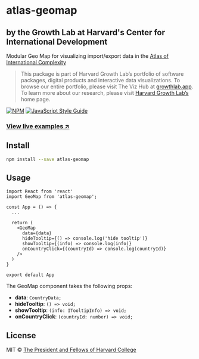 # atlas-geomap

## by the Growth Lab at Harvard's Center for International Development

Modular Geo Map for visualizing import/export data in the [Atlas of International Complexity](https://atlas.cid.harvard.edu/explore/geo)

> This package is part of Harvard Growth Lab’s portfolio of software packages, digital products and interactive data visualizations. To browse our entire portfolio, please visit The Viz Hub at [growthlab.app](https://growthlab.app/). To learn more about our research, please visit [Harvard Growth Lab’s](https://growthlab.cid.harvard.edu/) home page.

[![NPM](https://img.shields.io/npm/v/atlas-geomap.svg)](https://www.npmjs.com/package/atlas-geomap) [![JavaScript Style Guide](https://img.shields.io/badge/code_style-standard-brightgreen.svg)](https://standardjs.com)

### [View live examples ↗](https://cid-harvard.github.io/atlas-geomap/)

## Install

```bash
npm install --save atlas-geomap
```

## Usage

```tsx
import React from 'react'
import GeoMap from 'atlas-geomap';

const App = () => {
  ...

  return (
    <GeoMap
      data={data}
      hideTooltip={() => console.log('hide tooltip')}
      showTooltip={(info) => console.log(info)}
      onCountryClick={(countryId) => console.log(countryId)}
    />
  )
}

export default App

```
The GeoMap component takes the following props:

- **data**: `CountryData;`
- **hideTooltip**: `() => void;`
- **showTooltip**: `(info: ITooltipInfo) => void;`
- **onCountryClick**: `(countryId: number) => void;`

## License

MIT © [The President and Fellows of Harvard College](https://www.harvard.edu/)
